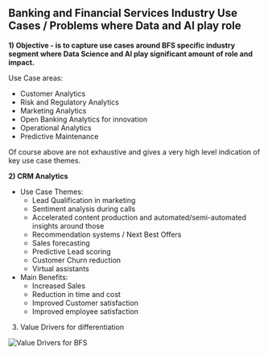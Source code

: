 
## Banking and Financial Services Industry Use Cases / Problems where Data and AI play role

**1) Objective - is to capture use cases around BFS specific industry segment where Data Science and AI play significant amount of role and impact.**

Use Case areas:
- Customer Analytics
- Risk and Regulatory Analytics
- Marketing Analytics
- Open Banking Analytics for innovation
- Operational Analytics
- Predictive Maintenance

Of course above are not exhaustive and gives a very high level indication of key use case themes.

**2) CRM Analytics**

- Use Case Themes:
  - Lead Qualification in marketing
  - Sentiment analysis during calls
  - Accelerated content production and automated/semi-automated insights around those
  - Recommendation systems / Next Best Offers 
  - Sales forecasting
  - Predictive Lead scoring
  - Customer Churn reduction
  - Virtual assistants
- Main Benefits:
  - Increased Sales
  - Reduction in time and cost
  - Improved Customer satisfaction
  - Improved employee satisfaction

3) Value Drivers for differentiation

![Value Drivers for BFS](https://github.com/kkm24132/FS_Banking/blob/master/figure/ValueDrivers_AnalyticsCapability.png)

